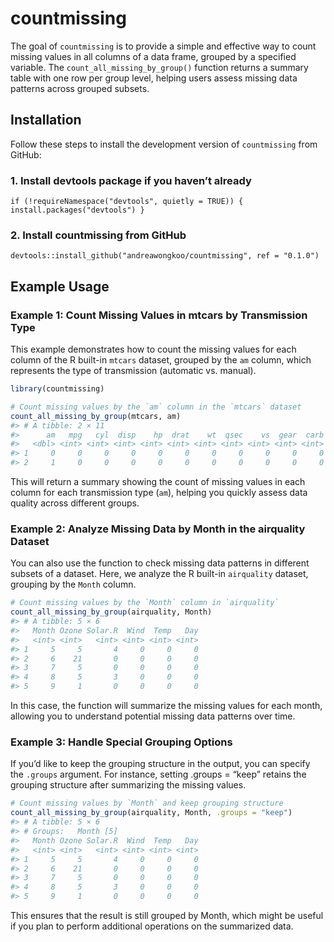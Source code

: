
<!-- README.md is generated from README.Rmd. Please edit that file -->

# countmissing

<!-- badges: start -->
<!-- badges: end -->

The goal of `countmissing` is to provide a simple and effective way to
count missing values in all columns of a data frame, grouped by a
specified variable. The `count_all_missing_by_group()` function returns
a summary table with one row per group level, helping users assess
missing data patterns across grouped subsets.

## Installation

Follow these steps to install the development version of `countmissing`
from GitHub:

### 1. Install devtools package if you haven’t already

`if (!requireNamespace("devtools", quietly = TRUE)) {   install.packages("devtools") }`

### 2. Install countmissing from GitHub

`devtools::install_github("andreawongkoo/countmissing", ref = "0.1.0")`

## Example Usage

### Example 1: Count Missing Values in mtcars by Transmission Type

This example demonstrates how to count the missing values for each
column of the R built-in `mtcars` dataset, grouped by the `am` column,
which represents the type of transmission (automatic vs. manual).

``` r
library(countmissing)

# Count missing values by the `am` column in the `mtcars` dataset
count_all_missing_by_group(mtcars, am)
#> # A tibble: 2 × 11
#>      am   mpg   cyl  disp    hp  drat    wt  qsec    vs  gear  carb
#>   <dbl> <int> <int> <int> <int> <int> <int> <int> <int> <int> <int>
#> 1     0     0     0     0     0     0     0     0     0     0     0
#> 2     1     0     0     0     0     0     0     0     0     0     0
```

This will return a summary showing the count of missing values in each
column for each transmission type (`am`), helping you quickly assess
data quality across different groups.

### Example 2: Analyze Missing Data by Month in the airquality Dataset

You can also use the function to check missing data patterns in
different subsets of a dataset. Here, we analyze the R built-in
`airquality` dataset, grouping by the `Month` column.

``` r
# Count missing values by the `Month` column in `airquality`
count_all_missing_by_group(airquality, Month)
#> # A tibble: 5 × 6
#>   Month Ozone Solar.R  Wind  Temp   Day
#>   <int> <int>   <int> <int> <int> <int>
#> 1     5     5       4     0     0     0
#> 2     6    21       0     0     0     0
#> 3     7     5       0     0     0     0
#> 4     8     5       3     0     0     0
#> 5     9     1       0     0     0     0
```

In this case, the function will summarize the missing values for each
month, allowing you to understand potential missing data patterns over
time.

### Example 3: Handle Special Grouping Options

If you’d like to keep the grouping structure in the output, you can
specify the `.groups` argument. For instance, setting .groups = “keep”
retains the grouping structure after summarizing the missing values.

``` r
# Count missing values by `Month` and keep grouping structure
count_all_missing_by_group(airquality, Month, .groups = "keep")
#> # A tibble: 5 × 6
#> # Groups:   Month [5]
#>   Month Ozone Solar.R  Wind  Temp   Day
#>   <int> <int>   <int> <int> <int> <int>
#> 1     5     5       4     0     0     0
#> 2     6    21       0     0     0     0
#> 3     7     5       0     0     0     0
#> 4     8     5       3     0     0     0
#> 5     9     1       0     0     0     0
```

This ensures that the result is still grouped by Month, which might be
useful if you plan to perform additional operations on the summarized
data.
